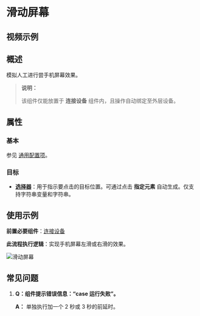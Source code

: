 # 滑动屏幕

## 视频示例

## 概述

模拟人工进行尝手机屏幕效果。

> **说明：**
>
> 该组件仅能放置于 **连接设备** 组件内，且操作自动绑定至外层设备。

## 属性

### 基本

参见 [通用配置项](../Appendix/CommonConfigurationItems.md)。

### 目标

- **[选择器](../Appendix/Selector.md)**：用于指示要点击的目标位置。可通过点击 **指定元素** 自动生成。仅支持字符串变量和字符串。

## 使用示例

**前置必要组件**：[连接设备](./MobileConnect.md)

**此流程执行逻辑**：实现手机屏幕左滑或右滑的效果。

![滑动屏幕](https://docimages.blob.core.chinacloudapi.cn/images/Activities/swipescreen20201223.png)

## 常见问题

1. **Q：组件提示错误信息：“case 运行失败”。**

    **A：** 单独执行加一个 2 秒或 3 秒的前延时。
